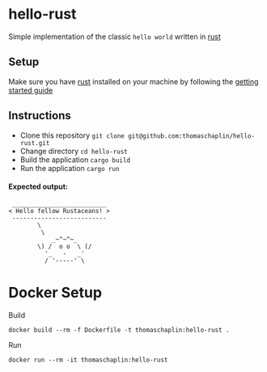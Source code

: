 # hello-rust

Simple implementation of the classic `hello world` written in [rust](https://www.rust-lang.org/)

## Setup

Make sure you have [rust](https://www.rust-lang.org/) installed on your machine by following the [getting started guide](https://www.rust-lang.org/learn/get-started)

## Instructions

* Clone this repository `git clone git@github.com:thomaschaplin/hello-rust.git`
* Change directory `cd hello-rust`
* Build the application `cargo build`
* Run the application `cargo run`

#### Expected output:

```
 __________________________
< Hello fellow Rustaceans! >
 --------------------------
        \
         \
            _~^~^~_
        \) /  o o  \ (/
          '_   -   _'
          / '-----' \
```

# Docker Setup

Build
```
docker build --rm -f Dockerfile -t thomaschaplin:hello-rust .
```

Run
```
docker run --rm -it thomaschaplin:hello-rust
```
